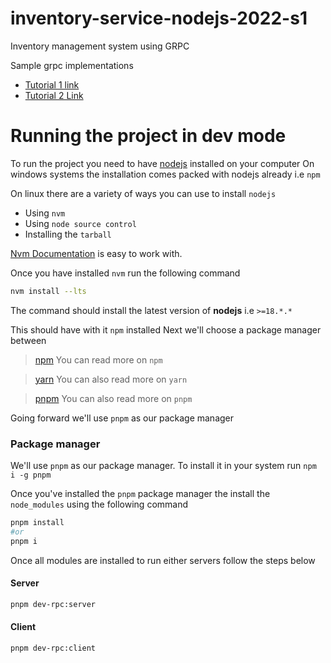 # inventory-service-nodejs-2022-s1
Inventory management system using GRPC

Sample grpc implementations 
- [Tutorial 1 link](https://daily.dev/blog/build-a-grpc-service-in-nodejs)
- [Tutorial 2 Link ](https://www.bacancytechnology.com/blog/implement-grpc-services-in-nodejs)

# Running the project in dev mode

To run the project you need to have [nodejs](https://nodejs.org) installed on your computer
On windows systems the installation comes packed with nodejs already i.e `npm`

On linux there are a variety of ways you can use to install `nodejs`
- Using `nvm`
- Using `node source control`
- Installing the `tarball`

[Nvm Documentation](https://github.com/nvm-sh/nvm#install--update-script) is easy to work with.

Once you have installed `nvm` run the following command
```sh
nvm install --lts
```
The command should install the latest version of __nodejs__ i.e `>=18.*.*`

This should have with it `npm` installed
Next we'll choose a package manager between
 > [npm](https://docs.npmjs.com/) You can read more on `npm`

 > [yarn](https://yarnpkg.com/) You can also read more on `yarn`

 > [pnpm](https://pnpm.io/) You can also read more on `pnpm`

 Going forward we'll use `pnpm` as our package manager

### Package manager
We'll use `pnpm` as our package manager. To install it in your system run `npm i -g pnpm`

Once you've installed the `pnpm` package manager the install the `node_modules` using the following command

```sh
pnpm install
#or 
pnpm i
```
Once all modules are installed to run either servers follow the steps below
#### Server
```sh
pnpm dev-rpc:server
```
#### Client
```sh
pnpm dev-rpc:client
```
